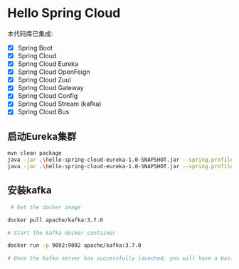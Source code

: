 
# Hello Spring Cloud

本代码库已集成:

- [x] Spring Boot
- [x] Spring Cloud
- [x] Spring Cloud Eureka 
- [x] Spring Cloud OpenFeign
- [x] Spring Cloud Zuul
- [x] Spring Cloud Gateway
- [x] Spring Cloud Config
- [x] Spring Cloud Stream (kafka)
- [x] Spring Cloud Bus

## 启动Eureka集群

```bash
mvn clean package
java -jar .\hello-spring-cloud-eureka-1.0-SNAPSHOT.jar --spring.profiles.active=replica1
java -jar .\hello-spring-cloud-eureka-1.0-SNAPSHOT.jar --spring.profiles.active=replica2
```


## 安装kafka

```bash
 # Get the docker image

docker pull apache/kafka:3.7.0

# Start the kafka docker container

docker run -p 9092:9092 apache/kafka:3.7.0

# Once the Kafka server has successfully launched, you will have a basic Kafka environment running and ready to use. 
```